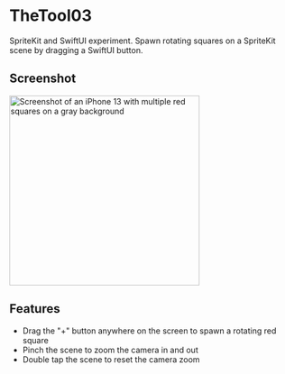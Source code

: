 # TheTool03

SpriteKit and SwiftUI experiment. Spawn rotating squares on a SpriteKit scene by dragging a SwiftUI button.

## Screenshot

<img width="337" alt="Screenshot of an iPhone 13 with multiple red squares on a gray background" src="https://github.com/AchrafKassioui/TheTool03/assets/1216689/993f42d5-f7d4-4d0b-b0d0-49b3b36649e6">

## Features

- Drag the "+" button anywhere on the screen to spawn a rotating red square
- Pinch the scene to zoom the camera in and out
- Double tap the scene to reset the camera zoom
